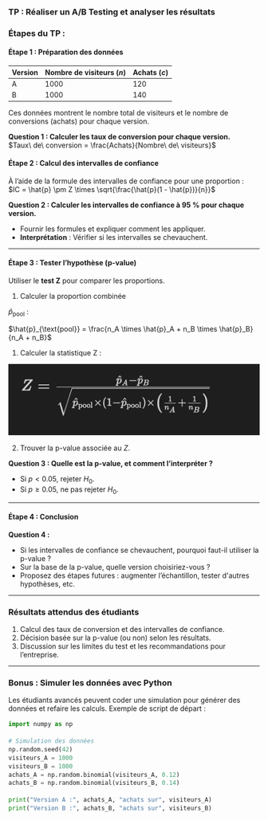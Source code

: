 ### **TP : Réaliser un A/B Testing et analyser les résultats**

### **Étapes du TP :**

#### **Étape 1 : Préparation des données**  

| Version | Nombre de visiteurs ($n$) | Achats ($c$) |
|---------|------------------------------|----------------|
| A       | 1000                        | 120            |
| B       | 1000                        | 140            |

Ces données montrent le nombre total de visiteurs et le nombre de conversions (achats) pour chaque version.

**Question 1 : Calculer les taux de conversion pour chaque version.**  
$Taux\ de\ conversion = \frac{Achats}{Nombre\ de\ visiteurs}$

#### **Étape 2 : Calcul des intervalles de confiance**  
À l’aide de la formule des intervalles de confiance pour une proportion :  
$IC = \hat{p} \pm Z \times \sqrt{\frac{\hat{p}(1 - \hat{p})}{n}}$

**Question 2 : Calculer les intervalles de confiance à 95 % pour chaque version.**  
- Fournir les formules et expliquer comment les appliquer.  
- **Interprétation** : Vérifier si les intervalles se chevauchent.

---

#### **Étape 3 : Tester l’hypothèse (p-value)**  
Utiliser le **test Z** pour comparer les proportions.  
1. Calculer la proportion combinée 
   
$\hat{p}_{\text{pool}}$ :  
   
$\hat{p}_{\text{pool}} = \frac{n_A \times \hat{p}_A + n_B \times \hat{p}_B}{n_A + n_B}$

1. Calculer la statistique Z :  
   
![z](../../Supports/images/z.png)

2. Trouver la p-value associée au $Z$.  

**Question 3 : Quelle est la p-value, et comment l’interpréter ?**  
- Si $p < 0.05$, rejeter $H_0$.  
- Si $p \geq 0.05$, ne pas rejeter $H_0$.  

---

#### **Étape 4 : Conclusion**  
**Question 4 :**  
- Si les intervalles de confiance se chevauchent, pourquoi faut-il utiliser la p-value ?  
- Sur la base de la p-value, quelle version choisiriez-vous ?  
- Proposez des étapes futures : augmenter l’échantillon, tester d'autres hypothèses, etc.

---

### **Résultats attendus des étudiants**  
1. Calcul des taux de conversion et des intervalles de confiance.  
2. Décision basée sur la p-value (ou non) selon les résultats.  
3. Discussion sur les limites du test et les recommandations pour l’entreprise.

---

### **Bonus : Simuler les données avec Python**  
Les étudiants avancés peuvent coder une simulation pour générer des données et refaire les calculs. Exemple de script de départ :

```python
import numpy as np

# Simulation des données
np.random.seed(42)
visiteurs_A = 1000
visiteurs_B = 1000
achats_A = np.random.binomial(visiteurs_A, 0.12)
achats_B = np.random.binomial(visiteurs_B, 0.14)

print("Version A :", achats_A, "achats sur", visiteurs_A)
print("Version B :", achats_B, "achats sur", visiteurs_B)
```